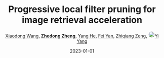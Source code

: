 ---
title: "Progressive local filter pruning for image retrieval acceleration"
collection: publications
permalink: /publication/Progress2023_1
date: 2023-01-01
doi: 
keywords: object re-identification,image retrieval,
venue: 'IEEE Transactions on Multimedia'
paperurl: 'https://zdzheng.xyz/files/TMM-Pruning.pdf'
author: '<a href="https://zdzheng.xyz/authors/Xiaodong-Wang" class="author">Xiaodong Wang</a>, <strong><a href="https://zdzheng.xyz/authors/Zhedong-Zheng" class="author">Zhedong Zheng</a></strong>, <a href="https://zdzheng.xyz/authors/Yang-He" class="author">Yang He</a>, <a href="https://zdzheng.xyz/authors/Fei-Yan" class="author">Fei Yan</a>, <a href="https://zdzheng.xyz/authors/Zhiqiang-Zeng" class="author">Zhiqiang Zeng</a>, <a href="https://zdzheng.xyz/authors/Yi-Yang" class="author"> <img src="https://zdzheng.xyz/files/yi-yang.jpeg" alt="Yi-Yang" style="border-radius: 50%; height:20px; width:20px">Yi Yang</a>'
sqlauthor: '{"@type": "Person","name": "Xiaodong Wang"}, {"@type": "Person","name": Zhedong Zheng"}, {"@type": "Person","name": Yang He"}, {"@type": "Person","name": Fei Yan"}, {"@type": "Person","name": Zhiqiang Zeng"}, {"@type": "Person","name": Yi Yang"}'
citation: ' Xiaodong Wang,  Zhedong Zheng,  Yang He,  Fei Yan,  Zhiqiang Zeng,  Yi Yang, &quot;Progressive local filter pruning for image retrieval acceleration.&quot; IEEE Transactions on Multimedia, 2023.'
pub_year: '2023'
bib: >
    @article{wang2023progressive,<br>author = "Wang, Xiaodong and Zheng, Zhedong and He, Yang and Yan, Fei and Zeng, Zhiqiang and Yang, Yi",<br>title = "Progressive local filter pruning for image retrieval acceleration",<br>journal = "IEEE Transactions on Multimedia",<br>url = "https://zdzheng.xyz/files/TMM-Pruning.pdf",<br>year = "2023"
    }

---